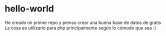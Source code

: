 # hello-world

He creado mi primer repo y pienso crear una buena base de datos de gratis
La cosa es utilizarlo para php principalmente según lo cómodo que sea :)
